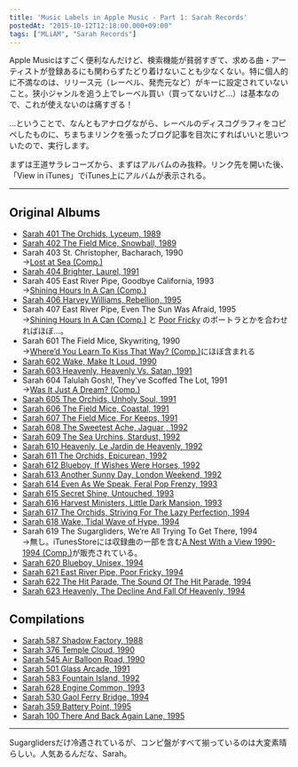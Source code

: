 ```yaml
---
title: 'Music Labels in Apple Music - Part 1: Sarah Records'
postedAt: "2015-10-12T12:18:00.000+09:00"
tags: ["MLiAM", "Sarah Records"]
---
```


Apple Musicはすごく便利なんだけど、検索機能が貧弱すぎて、求める曲・アーティストが登録あるにも関わらずたどり着けないことも少なくない。特に個人的に不満なのは、リリース元（レーベル、発売元など）がキーに設定されていないこと。狭小ジャンルを追う上でレーベル買い（買ってないけど…）は基本なので、これが使えないのは痛すぎる！

…ということで、なんともアナログながら、レーベルのディスコグラフィをコピペしたものに、ちまちまリンクを張ったブログ記事を目次にすればいいと思いついたので、実行します。

まずは王道サラレコーズから、まずはアルバムのみ抜粋。リンク先を開いた後、「View in iTunes」でiTunes上にアルバムが表示される。

---

## Original Albums  

* [Sarah 401 The Orchids, Lyceum, 1989](https://itun.es/jp/Bdkc2)
* [Sarah 402 The Field Mice, Snowball, 1989](https://itun.es/jp/42oAm)
* Sarah 403 St. Christopher, Bacharach, 1990  
→[Lost at Sea (Comp.)](https://itun.es/jp/SoHyq)
* [Sarah 404 Brighter, Laurel, 1991](https://itun.es/jp/FFtjl)
* Sarah 405 East River Pipe, Goodbye California, 1993  
→[Shining Hours In A Can (Comp.)](https://itun.es/jp/tn3yC)
* [Sarah 406 Harvey Williams, Rebellion, 1995](https://itun.es/jp/6FFem)
* Sarah 407 East River Pipe, Even The Sun Was Afraid, 1995  
→[Shining Hours In A Can (Comp.)](https://itun.es/jp/tn3yC) と [Poor Fricky](https://itun.es/jp/JoNpE) のボートラとかを合わせればほぼ…。
* Sarah 601 The Field Mice, Skywriting, 1990  
→[Where’d You Learn To Kiss That Way? (Comp.)](https://itun.es/jp/kBBAm)にほぼ含まれる
* [Sarah 602 Wake, Make It Loud, 1990](https://itun.es/jp/v8l1l)
* [Sarah 603 Heavenly, Heavenly Vs. Satan, 1991](https://itun.es/jp/eeZgm)
* Sarah 604 Talulah Gosh!, They’ve Scoffed The Lot, 1991  
→[Was It Just A Dream? (Comp.)](https://itun.es/jp/pY05P)
* [Sarah 605 The Orchids, Unholy Soul, 1991](https://itun.es/jp/twZkl)
* [Sarah 606 The Field Mice, Coastal, 1991](https://itun.es/jp/kwWXp)
* [Sarah 607 The Field Mice, For Keeps, 1991](https://itun.es/jp/HgnAm)
* [Sarah 608 The Sweetest Ache, Jaguar , 1992](https://itun.es/jp/7JSem)
* [Sarah 609 The Sea Urchins, Stardust, 1992](https://itun.es/jp/8GY51)
* [Sarah 610 Heavenly, Le Jardin de Heavenly, 1992](https://itun.es/jp/ozLem)
* [Sarah 611 The Orchids, Epicurean, 1992](https://itun.es/jp/hyWXp)
* [Sarah 612 Blueboy, If Wishes Were Horses, 1992](https://itun.es/jp/0PEcl)
* [Sarah 613 Another Sunny Day, London Weekend, 1992](https://itun.es/jp/SIzdm)
* [Sarah 614 Even As We Speak, Feral Pop Frenzy, 1993](https://itun.es/jp/ZJEem)
* [Sarah 615 Secret Shine, Untouched, 1993](https://itun.es/jp/rRfzm)
* [Sarah 616 Harvest Ministers, Little Dark Mansion, 1993](https://itun.es/jp/bVPem)
* [Sarah 617 The Orchids, Striving For The Lazy Perfection, 1994](https://itun.es/jp/i3Xkl)
* [Sarah 618 Wake, Tidal Wave of Hype, 1994](https://itun.es/jp/S2izm)
* Sarah 619 The Sugargliders, We’re All Trying To Get There, 1994  
→無し。iTunesStoreには収録曲の一部を含む[A Nest With a View 1990​-​1994 (Comp.)](https://itunes.apple.com/jp/album/a-nest-with-a-view-1990-1994/id554355654)が販売されている。
* [Sarah 620 Blueboy, Unisex, 1994](https://itun.es/jp/ps1hl)
* [Sarah 621 East River Pipe, Poor Fricky, 1994](https://itun.es/jp/JoNpE)
* [Sarah 622 The Hit Parade, The Sound Of The Hit Parade, 1994](https://itun.es/jp/op09q)
* [Sarah 623 Heavenly, The Decline And Fall Of Heavenly, 1994](https://itun.es/jp/KxOem)

## Compilations

* [Sarah 587 Shadow Factory, 1988](https://itun.es/jp/Cin73)
* [Sarah 376 Temple Cloud, 1990](https://itun.es/jp/62Wy1)
* [Sarah 545 Air Balloon Road, 1990](https://itun.es/jp/CO4gm)
* [Sarah 501 Glass Arcade, 1991](https://itun.es/jp/pAfL3)
* [Sarah 583 Fountain Island, 1992](https://itun.es/jp/Xc0jm)
* [Sarah 628 Engine Common, 1993](https://itun.es/jp/NGcn2)
* [Sarah 530 Gaol Ferry Bridge, 1994](https://itun.es/jp/EhwR3)
* [Sarah 359 Battery Point, 1995](https://itun.es/jp/a%5FYf3)
* [Sarah 100 There And Back Again Lane, 1995](https://itun.es/jp/YqhG3)

---

Sugarglidersだけ冷遇されているが、コンピ盤がすべて揃っているのは大変素晴らしい。人気あるんだな、Sarah。  